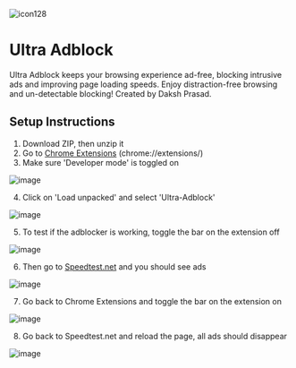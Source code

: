 ![icon128](https://github.com/user-attachments/assets/412c7e80-8e99-4185-8934-284fe4d75a70)
# Ultra Adblock
Ultra Adblock keeps your browsing experience ad-free, blocking intrusive ads and improving page loading speeds. Enjoy distraction-free browsing and un-detectable blocking!
Created by Daksh Prasad.

## Setup Instructions
1. Download ZIP, then unzip it
2. Go to [Chrome Extensions](chrome://extensions/) (chrome://extensions/)
3. Make sure 'Developer mode' is toggled on

![image](https://github.com/user-attachments/assets/afd1e956-be51-4b14-b6e1-54ce2a47a828)

4. Click on 'Load unpacked' and select 'Ultra-Adblock'

![image](https://github.com/user-attachments/assets/a375b152-238e-4457-83f8-f0b73946c9bd)

5. To test if the adblocker is working, toggle the bar on the extension off

![image](https://github.com/user-attachments/assets/07e12312-9bee-4ae6-9b94-74aafa719c05)

6. Then go to [Speedtest.net]([url](https://www.speedtest.net/)) and you should see ads

![image](https://github.com/user-attachments/assets/a0fefa86-8767-49ec-a014-eceb08bfead1)

7. Go back to Chrome Extensions and toggle the bar on the extension on

![image](https://github.com/user-attachments/assets/57c2cf95-7647-44a0-976a-399d9d083828)

8. Go back to Speedtest.net and reload the page, all ads should disappear

![image](https://github.com/user-attachments/assets/0fb359c6-bfcf-4d87-beda-d6401a4fe8e9)
